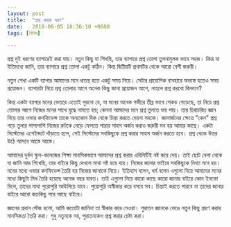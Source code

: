 ```yaml
---
layout: post
title:  "প্রশ্ন করার ধরণ"
date:   2018-06-05 18:36:10 +0600
tags: [বিবিধ]

---
```

প্রশ্ন দুই ধরণের ব্যাপারেই করা যায়। নতুন কিছু যা শিখছি, তার ব্যাপারে প্রশ্ন তোলা তুলনামুলক ভাবে সহজ। কিন্ত যা ইতিমধ্যে জানি, তার ব্যাপারে প্রশ্ন তোলা একটু কঠিন। কিন্ত দ্বিতীয়টি প্রথমটির থেকে আরো বেশী জরুরী।

নতুন শেখা একটি ব্যাপার আমাদের মনে ধাতস্থ হতে একটু সময় নিয়ে। সেটার প্রায়োগিক ব্যবহারে অভ্যস্ত হতেও সময় প্রয়োজন। ব্যাপারটা নিয়ে প্রশ্ন তোলার আগে অনেক কিছু জানা প্রয়োজন আগে, নাহলে প্রশ্ন করবো কিভাবে?

কিন্ত একটা ব্যাপার মনের ভেতরে এতোই পুরনো যে, যা মনের অনেক গভীরে তীব্র ভাবে শেকড় গেড়েছে, তা নিয়ে প্রশ্ন তোলার আগে নিজের মনের সাথে যুদ্ধে নামতে হয়; কেননা আমাদের মনে প্রশ্ন তুলতে ভয় পায়। তার চিরাচরিত জ্ঞান নিয়ে তার ওভার কনফিডেন্স তাকে অন্যকোন দিক থেকে চিন্তা করতে দেয়না সহজে। জ্ঞানার্জনের ক্ষেত্রে "কেন" প্রশ্ন গড়ে তুলার পাশাপাশি নিজের রুটকে নেড়ে ফেলতে পারার সাহস অর্জন করাও জরুরী মন হয় আমার কাছে। একটা সিস্টেমের এগেইন্সটে দাঁড়াতে হলে, সেই সিস্টেমের সবকিছুকে প্রশ্ন করার সাহস অর্জন করতে হবে। প্রশ্ন থেকে উত্তর উঠে আসবে আস্তে আস্তে।

আমাদের দুর্বল স্কুল-কলেজের শিক্ষা মানসিকভাবে আমাদের প্রশ্ন করার এবিলিটিই নষ্ট করে দেয়। তাই ছোট বেলা থেকে যা জানি আর শিখেছি, তার বাইরে কিছু দেখলে মাথা নষ্ট হয়ে যায়। নিজের জানার ভাইরে সবকিছুকে মিথ্যা মনে হয়। মনের মধ্যে ওভার কনফিডেন্স তৈরি হয় নিজের জানাকে নিয়ে। ইতিহাস বলেন, ধর্ম বলেন এগুলো নিয়ে আমাদের মনের মধ্যে কিছুটা মিথ তৈরি হয়েছে অনেক বছর যাবত। তাই এগুলো নিয়ে কারো কাছে কারো জানার বাইরে কোন ইনফো দিলে, তাদের মাথা পুরোপুরি আউলিয়ে যাবে। পুরোপুরি অস্বীকার করে বসবে সব। চিন্তাই করতে পারবে না তাদের জানার বাইরে আরো কতকিছু পরে আছে বাইরে।

জ্ঞানের প্রধান স্টেজ হলো, আমি কতোটা জানিনা তা স্বীকার করে নেওয়া। পুরাতন জ্ঞানকে ভেঙে নতুন কিছু গ্রহণ করার মানসিকতা তৈরি করা। শুধু নতুনকে নয়, পুরাতনকেও প্রশ্ন করার চেষ্টা করা।
